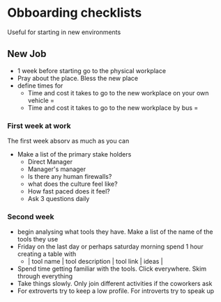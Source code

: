# Obboarding checklists
Useful for starting in new environments

## New Job
- 1 week before starting go to the physical workplace
- Pray about the place. Bless the new place
- define times for
  - Time and cost it takes to go to the new workplace on your own vehicle = 
  - Time and cost it takes to go to the new workplace by bus = 

### First week at work
The first week absorv as much as you can
- Make a list of the primary stake holders
  - Direct Manager
  - Manager's manager
  - Is there any human firewalls?
  - what does the culture feel like?
  - How fast paced does it feel?
  - Ask 3 questions daily

### Second week
- begin analysing what tools they have. Make a list of the name of the tools they use
- Friday on the last day or perhaps saturday morning spend 1 hour creating a table with
  - | tool name | tool description | tool link | ideas |
- Spend time getting familiar with the tools. Click everywhere. Skim through everything
- Take things slowly. Only join different activities if the coworkers ask
- For extroverts try to keep a low profile. For introverts try to speak up